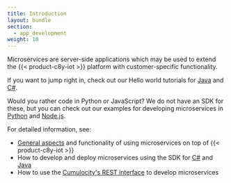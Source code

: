 ```yaml
---
title: Introduction
layout: bundle
section:
  - app_development
weight: 10
---
```


Microservices are server-side applications which may be used to extend the {{< product-c8y-iot >}} platform with customer-specific functionality.

If you want to jump right in, check out our Hello world tutorials for [Java](/microservice-sdk/java#java-microservice) and [C#](/microservice-sdk/cs#hello-world-basic).

Would you rather code in Python or JavaScript?
We do not have an SDK for these, but you can check out our examples for developing microservices in [Python](/microservice-sdk/http/#python-microservice) and [Node.js](/microservice-sdk/http/#node-js-microservice).

For detailed information, see:

* [General aspects](/microservice-sdk/general-aspects) and functionality of using microservices on top of {{< product-c8y-iot >}}
* How to develop and deploy microservices using the SDK for [C#](/microservice-sdk/cs) and [Java](/microservice-sdk/java)
* How to use the [Cumulocity's REST interface](/microservice-sdk/rest) to develop microservices
